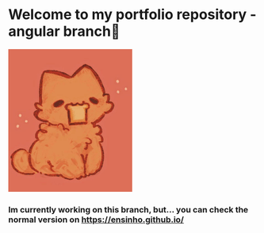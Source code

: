 # Welcome to my portfolio repository - angular branch🌙
  <img src="https://github.com/ensinho/pokemonsis/blob/main/orange%20kitten.jpg" width="250" />
  
### Im currently working on this branch, but... you can check the normal version on https://ensinho.github.io/

